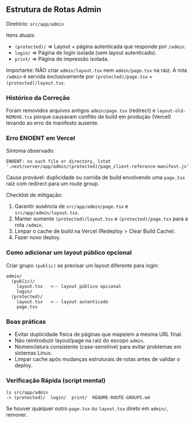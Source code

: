 ## Estrutura de Rotas Admin

Diretório: `src/app/admin`

Itens atuais:

* `(protected)/` => Layout + página autenticada que responde por `/admin`.
* `login/` => Página de login isolada (sem layout autenticado).
* `print/` => Página de impressão isolada.

Importante: NÃO criar `admin/layout.tsx` nem `admin/page.tsx` na raiz. A rota `/admin` é servida exclusivamente por `(protected)/page.tsx` + `(protected)/layout.tsx`.

### Histórico da Correção
Foram removidos arquivos antigos `admin/page.tsx` (redirect) e `layout-old-REMOVE.tsx` porque causavam conflito de build em produção (Vercel) levando ao erro de manifesto ausente.

### Erro ENOENT em Vercel
Sintoma observado:
```
ENOENT: no such file or directory, lstat '.next/server/app/admin/(protected)/page_client-reference-manifest.js'
```
Cause provável: duplicidade ou corrida de build envolvendo uma `page.tsx` raiz com redirect para um route group.

Checklist de mitigação:
1. Garantir ausência de `src/app/admin/page.tsx` e `src/app/admin/layout.tsx`.
2. Manter somente `(protected)/layout.tsx` e `(protected)/page.tsx` para a rota `/admin`.
3. Limpar o cache de build na Vercel (Redeploy > Clear Build Cache).
4. Fazer novo deploy.

### Como adicionar um layout público opcional
Criar grupo `(public)` se precisar um layout diferente para login:
```
admin/
  (public)/
    layout.tsx   <-- layout público opcional
    login/
  (protected)/
    layout.tsx   <-- layout autenticado
    page.tsx
```

### Boas práticas
* Evitar duplicidade física de páginas que mapeiem a mesma URL final.
* Não reintroduzir layout/page na raiz do escopo `admin`.
* Nomenclatura consistente (case-sensitive) para evitar problemas em sistemas Linux.
* Limpar cache após mudanças estruturais de rotas antes de validar o deploy.

### Verificação Rápida (script mental)
```
ls src/app/admin
-> (protected)/  login/  print/  README-ROUTE-GROUPS.md
```

Se houver qualquer outro `page.tsx` ou `layout.tsx` direto em `admin/`, remover.

